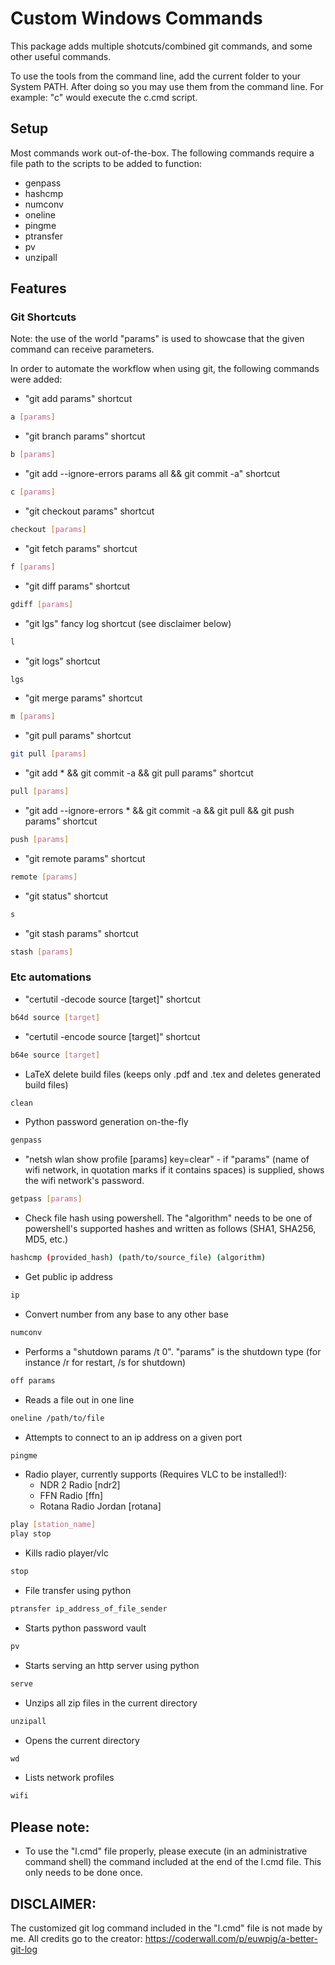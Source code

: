 # Custom Windows Commands

This package adds multiple shotcuts/combined git commands, and some other useful commands.

To use the tools from the command line, add the current folder to your System PATH. After doing so you may use them from the command line. 
For example: "c" would execute the c.cmd script. 

## Setup

Most commands work out-of-the-box. The following commands require a file path to the scripts to be added to function:
- genpass
- hashcmp
- numconv
- oneline
- pingme
- ptransfer
- pv
- unzipall

## Features

### Git Shortcuts

Note: the use of the world "params" is used to showcase that the given command can receive parameters.


In order to automate the workflow when using git, the following commands were added:
- "git add params" shortcut
```bash
a [params]
```
- "git branch params" shortcut
```bash
b [params]
```
- "git add --ignore-errors params all && git commit -a" shortcut
```bash
c [params]
```
- "git checkout params" shortcut
```bash
checkout [params]
```
- "git fetch params" shortcut
```bash
f [params]
```
- "git diff params" shortcut
```bash
gdiff [params]
```
- "git lgs" fancy log shortcut (see disclaimer below)
```bash
l
```
- "git logs" shortcut
```bash
lgs
```
- "git merge params" shortcut
```bash
m [params]
```
- "git pull params" shortcut
```bash
git pull [params]
```
- "git add * && git commit -a && git pull params" shortcut
```bash
pull [params]
```
- "git add --ignore-errors * && git commit -a && git pull && git push params" shortcut
```bash
push [params]
```
- "git remote params" shortcut
```bash
remote [params]
```
- "git status" shortcut
```bash
s
```
- "git stash params" shortcut
```bash
stash [params]
```

### Etc automations

- "certutil -decode source [target]" shortcut
```bash
b64d source [target]
```
- "certutil -encode source [target]" shortcut
```bash
b64e source [target]
```
- LaTeX delete build files (keeps only .pdf and .tex and deletes generated build files)
```bash
clean
```
- Python password generation on-the-fly
```bash
genpass
```
- "netsh wlan show profile [params] key=clear" - if "params" (name of wifi network, in quotation marks if it contains spaces) is supplied, shows the wifi network's password.
```bash
getpass [params]
```
- Check file hash using powershell. The "algorithm" needs to be one of powershell's supported hashes and written as follows (SHA1, SHA256, MD5, etc.) 
```bash
hashcmp (provided_hash) (path/to/source_file) (algorithm) 
```
- Get public ip address
```bash
ip
```
- Convert number from any base to any other base
```bash
numconv
```
- Performs a "shutdown params /t 0". "params" is the shutdown type (for instance /r for restart, /s for shutdown)
```bash
off params
```
- Reads a file out in one line
```bash
oneline /path/to/file
```
- Attempts to connect to an ip address on a given port
```bash
pingme
```
- Radio player, currently supports (Requires VLC to be installed!):
    - NDR 2 Radio [ndr2]
    - FFN Radio [ffn]
    - Rotana Radio Jordan [rotana]
```bash
play [station_name]
play stop
```
- Kills radio player/vlc
```bash
stop
```
- File transfer using python
```bash
ptransfer ip_address_of_file_sender
```
- Starts python password vault
```bash
pv
```
- Starts serving an http server using python
```bash
serve
```
- Unzips all zip files in the current directory
```bash
unzipall
```
- Opens the current directory
```bash
wd
```
- Lists network profiles
```bash
wifi
```

## Please note:
- To use the "l.cmd" file properly, please execute (in an administrative command shell) the command included at the end of the l.cmd file. This only needs to be done once.

## DISCLAIMER:
The customized git log command included in the "l.cmd" file is not made by me. All credits go to the creator: https://coderwall.com/p/euwpig/a-better-git-log 
